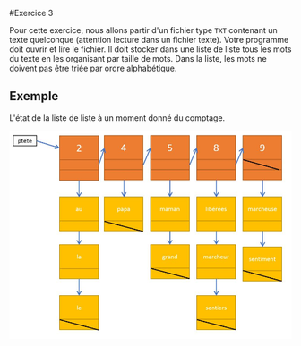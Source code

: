 #Exercice 3

Pour cette exercice, nous allons partir d'un fichier type `TXT` contenant un texte quelconque (attention lecture dans un fichier texte).
Votre programme doit ouvrir et lire le fichier. Il doit stocker dans une liste de liste tous les mots du texte en les organisant par taille de mots. Dans la liste, les mots ne doivent pas être triée par ordre alphabétique.

## Exemple

L'état de la liste de liste à un moment donné du comptage.

![Liste de liste](images/liste_de_liste_mots.jpg)